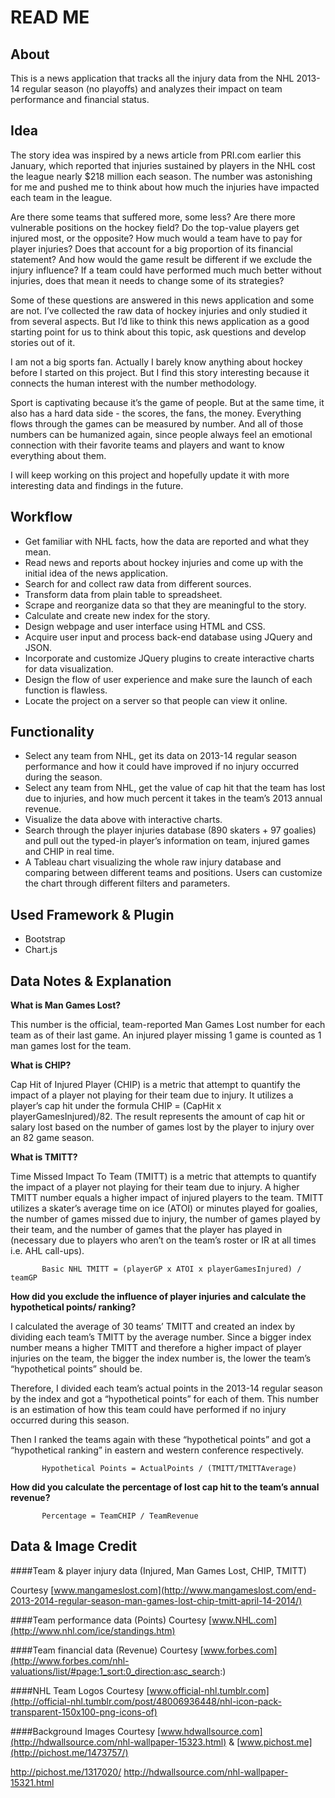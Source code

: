 READ ME
==========

About
----------------------
This is a news application that tracks all the injury data from the NHL 2013-14 regular season (no playoffs) and analyzes their impact on team performance and financial status.


Idea
----------------------
The story idea was inspired by a news article from PRI.com earlier this January, which reported that injuries sustained by players in the NHL cost the league nearly $218 million each season. The number was astonishing for me and pushed me to think about how much the injuries have impacted each team in the league.

Are there some teams that suffered more, some less? Are there more vulnerable positions on the hockey field? Do the top-value players get injured most, or the opposite? How much would a team have to pay for player injuries? Does that account for a big proportion of its financial statement? And how would the game result be different if we exclude the injury influence? If a team could have performed much much better without injuries, does that mean it needs to change some of its strategies?

Some of these questions are answered in this news application and some are not. I’ve collected the raw data of hockey injuries and only studied it from several aspects. But I’d like to think this news application as a good starting point for us to think about this topic, ask questions and develop stories out of it.

I am not a big sports fan. Actually I barely know anything about hockey before I started on this project. But I find this story interesting because it connects the human interest with the number methodology. 

Sport is captivating because it’s the game of people. But at the same time, it also has a hard data side - the scores, the fans, the money. Everything flows through the games can be measured by number. And all of those numbers can be humanized again, since people always feel an emotional connection with their favorite teams and players and want to know everything about them.

I will keep working on this project and hopefully update it with more interesting data and findings in the future.

Workflow
----------------------
- Get familiar with NHL facts, how the data are reported and what they mean.
- Read news and reports about hockey injuries and come up with the initial idea of the news application.
- Search for and collect raw data from different sources.
- Transform data from plain table to spreadsheet.
- Scrape and reorganize data so that they are meaningful to the story.
- Calculate and create new index for the story.
- Design webpage and user interface using HTML and CSS.
- Acquire user input and process back-end database using JQuery and JSON.
- Incorporate and customize JQuery plugins to create interactive charts for data visualization.
- Design the flow of user experience and make sure the launch of each function is flawless.
- Locate the project on a server so that people can view it online.

Functionality
----------------------
- Select any team from NHL, get its data on 2013-14 regular season performance and how it could have improved if no injury occurred during the season.
- Select any team from NHL, get the value of cap hit that the team has lost due to injuries, and how much percent it takes in the team’s 2013 annual revenue.
- Visualize the data above with interactive charts.  
- Search through the player injuries database (890 skaters + 97 goalies) and pull out the typed-in player’s information on team, injured games and CHIP in real time.
- A Tableau chart visualizing the whole raw injury database and comparing between different teams and positions. Users can customize the chart through different filters and parameters. 

Used Framework & Plugin
----------------------
- Bootstrap
- Chart.js

Data Notes & Explanation
----------------------

<b>What is Man Games Lost?</b>

This number is the official, team-reported Man Games Lost number for each team as of their last game. An injured player missing 1 game is counted as 1 man games lost for the team. 

<b>What is CHIP?</b>

Cap Hit of Injured Player (CHIP) is a metric that attempt to quantify the impact of a player not playing for their team due to injury. It utilizes a player’s cap hit under the formula CHIP = (CapHit x playerGamesInjured)/82. The result represents the amount of cap hit or salary lost based on the number of games lost by the player to injury over an 82 game season.

<b>What is TMITT?</b>

Time Missed Impact To Team (TMITT) is a metric that attempts to quantify the impact of a player not playing for their team due to injury. A higher TMITT number equals a higher impact of injured players to the team. TMITT utilizes a skater’s average time on ice (ATOI) or minutes played for goalies, the number of games missed due to injury, the number of games played by their team, and the number of games that the player has played in (necessary due to players who aren’t on the team’s roster or IR at all times i.e. AHL call-ups).

           Basic NHL TMITT = (playerGP x ATOI x playerGamesInjured) / teamGP

<b>How did you exclude the influence of player injuries and calculate the hypothetical points/ ranking?</b>

I calculated the average of 30 teams’ TMITT and created an index by dividing each team’s TMITT by the average number. Since a bigger index number means a higher TMITT and therefore a higher impact of player injuries on the team, the bigger the index number is, the lower the team’s “hypothetical points” should be. 

Therefore, I divided each team’s actual points in the 2013-14 regular season by the index and got a “hypothetical points” for each of them. This number is an estimation of how this team could have performed if no injury occurred during this season. 

Then I ranked the teams again with these “hypothetical points” and got a “hypothetical ranking” in eastern and western conference respectively.

           Hypothetical Points = ActualPoints / (TMITT/TMITTAverage) 

<b>How did you calculate the percentage of lost cap hit to the team’s annual revenue?</b>

           Percentage = TeamCHIP / TeamRevenue

Data & Image Credit
----------------------
####Team & player injury data (Injured, Man Games Lost, CHIP, TMITT)

Courtesy [www.mangameslost.com](http://www.mangameslost.com/end-2013-2014-regular-season-man-games-lost-chip-tmitt-april-14-2014/)

####Team performance data (Points)
Courtesy [www.NHL.com](http://www.nhl.com/ice/standings.htm)

####Team financial data (Revenue)
Courtesy [www.forbes.com](http://www.forbes.com/nhl-valuations/list/#page:1_sort:0_direction:asc_search:)

####NHL Team Logos 
Courtesy [www.official-nhl.tumblr.com](http://official-nhl.tumblr.com/post/48006936448/nhl-icon-pack-transparent-150x100-png-icons-of)

####Background Images
Courtesy [www.hdwallsource.com](http://hdwallsource.com/nhl-wallpaper-15323.html) & [www.pichost.me](http://pichost.me/1473757/)

http://pichost.me/1317020/
http://hdwallsource.com/nhl-wallpaper-15321.html
